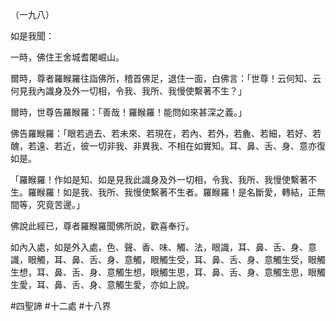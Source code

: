 （一九八）

如是我聞：

一時，佛住王舍城耆闍崛山。

爾時，尊者羅睺羅往詣佛所，稽首佛足，退住一面，白佛言：「世尊！云何知、云何見我內識身及外一切相，令我、我所、我慢使繫著不生？」

爾時，世尊告羅睺羅：「善哉！羅睺羅！能問如來甚深之義。」

佛告羅睺羅：「眼若過去、若未來、若現在，若內、若外，若麁、若細，若好、若醜，若遠、若近，彼一切非我、非異我、不相在如實知。耳、鼻、舌、身、意亦復如是。

「羅睺羅！作如是知、如是見我此識身及外一切相，令我、我所、我慢使繫著不生。羅睺羅！如是我、我所、我慢使繫著不生者。羅睺羅！是名斷愛，轉結，正無間等，究竟苦邊。」

佛說此經已，尊者羅睺羅聞佛所說，歡喜奉行。

如內入處，如是外入處，色、聲、香、味、觸、法，眼識，耳、鼻、舌、身、意識，眼觸，耳、鼻、舌、身、意觸，眼觸生受，耳、鼻、舌、身、意觸生受，眼觸生想，耳、鼻、舌、身、意觸生想，眼觸生思，耳、鼻、舌、身、意觸生思，眼觸生愛，耳、鼻、舌、身、意觸生愛，亦如上說。




#四聖諦
#十二處
#十八界
